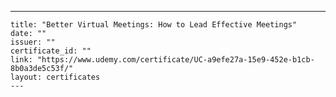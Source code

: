 ---
    title: "Better Virtual Meetings: How to Lead Effective Meetings"
    date: ""
    issuer: ""
    certificate_id: ""
    link: "https://www.udemy.com/certificate/UC-a9efe27a-15e9-452e-b1cb-8b0a3de5c53f/"
    layout: certificates
    ---
    